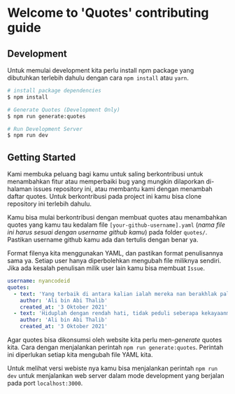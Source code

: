 # Welcome to 'Quotes' contributing guide

## Development
Untuk memulai development kita perlu install npm package yang dibutuhkan terlebih dahulu dengan cara `npm install` atau `yarn`.

```bash
# install package dependencies
$ npm install 

# Generate Quotes (Development Only) 
$ npm run generate:quotes 

# Run Development Server
$ npm run dev
```

## Getting Started
Kami membuka peluang bagi kamu untuk saling berkontribusi untuk menambahkan fitur atau memperbaiki bug yang mungkin dilaporkan di-halaman issues repository ini, atau membantu kami dengan menambah daftar quotes. Untuk berkontribusi pada project ini kamu bisa clone repository ini terlebih dahulu. 

Kamu bisa mulai berkontribusi dengan membuat quotes atau menambahkan quotes yang kamu tau kedalam file `[your-github-username].yaml` (*nama file ini harus sesuai dengan username github kamu*) pada folder `quotes/`. Pastikan username github kamu ada dan tertulis dengan benar ya.

Format filenya kita menggunakan YAML, dan pastikan format penulisannya sama ya. Setiap user hanya diperbolehkan mengubah file miliknya sendiri. Jika ada kesalah penulisan milik user lain kamu bisa membuat `Issue`.

```yaml
username: nyancodeid
quotes:
  - text: 'Yang terbaik di antara kalian ialah mereka nan berakhlak paling mulia.'
    author: 'Ali bin Abi Thalib'
    created_at: '3 Oktober 2021'
  - text: 'Hiduplah dengan rendah hati, tidak peduli seberapa kekayaanmu.'
    author: 'Ali bin Abi Thalib'
    created_at: '3 Oktober 2021'
```

Agar quotes bisa dikonsumsi oleh website kita perlu men-*generate* quotes kita. Cara dengan menjalankan perintah `npm run generate:quotes`. Perintah ini diperlukan setiap kita mengubah file YAML kita. 

Untuk melihat versi webiste nya kamu bisa menjalankan perintah `npm run dev` untuk menjalankan web server dalam mode development yang berjalan pada port `localhost:3000`.